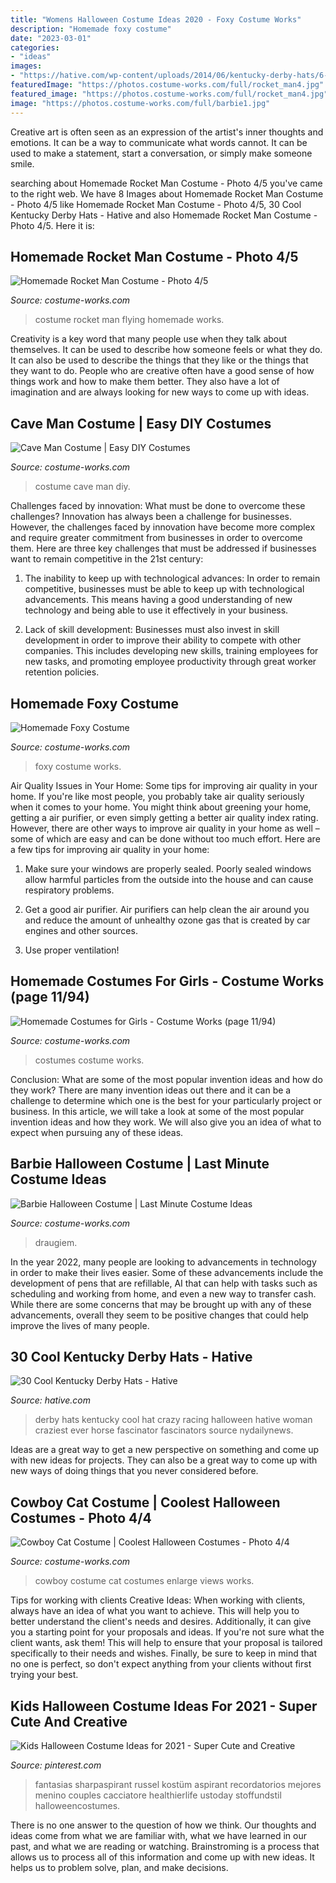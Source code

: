 ```yaml
---
title: "Womens Halloween Costume Ideas 2020 - Foxy Costume Works"
description: "Homemade foxy costume"
date: "2023-03-01"
categories:
- "ideas"
images:
- "https://hative.com/wp-content/uploads/2014/06/kentucky-derby-hats/6-kentucky-derby-hats.jpg"
featuredImage: "https://photos.costume-works.com/full/rocket_man4.jpg"
featured_image: "https://photos.costume-works.com/full/rocket_man4.jpg"
image: "https://photos.costume-works.com/full/barbie1.jpg"
---
```



Creative art is often seen as an expression of the artist's inner thoughts and emotions. It can be a way to communicate what words cannot. It can be used to make a statement, start a conversation, or simply make someone smile.

	

		
searching about Homemade Rocket Man Costume - Photo 4/5 you've came to the right web. We have 8 Images about Homemade Rocket Man Costume - Photo 4/5 like Homemade Rocket Man Costume - Photo 4/5, 30 Cool Kentucky Derby Hats - Hative and also Homemade Rocket Man Costume - Photo 4/5. Here it is:
		
    
## Homemade Rocket Man Costume - Photo 4/5

<img loading=lazy src="https://photos.costume-works.com/full/rocket_man4.jpg" onerror="this.onerror=null;this.src='https://tse3.mm.bing.net/th?id=OIP.h3XR0e-jfkqIxFvNBNOBkQHaLk&amp;pid=15.1';" alt="Homemade Rocket Man Costume - Photo 4/5">

_Source: costume-works.com_

>costume rocket man flying homemade works. 

	

Creativity is a key word that many people use when they talk about themselves. It can be used to describe how someone feels or what they do. It can also be used to describe the things that they like or the things that they want to do. People who are creative often have a good sense of how things work and how to make them better. They also have a lot of imagination and are always looking for new ways to come up with ideas.

    
## Cave Man Costume | Easy DIY Costumes

<img loading=lazy src="https://photos.costume-works.com/full/cave_man.jpg" onerror="this.onerror=null;this.src='https://tse4.mm.bing.net/th?id=OIP.drdI3OsZnV70LxXQ1oUawwHaNK&amp;pid=15.1';" alt="Cave Man Costume | Easy DIY Costumes">

_Source: costume-works.com_

>costume cave man diy. 

	

Challenges faced by innovation: What must be done to overcome these challenges?
Innovation has always been a challenge for businesses. However, the challenges faced by innovation have become more complex and require greater commitment from businesses in order to overcome them. Here are three key challenges that must be addressed if businesses want to remain competitive in the 21st century:
1. The inability to keep up with technological advances: In order to remain competitive, businesses must be able to keep up with technological advancements. This means having a good understanding of new technology and being able to use it effectively in your business.

2. Lack of skill development: Businesses must also invest in skill development in order to improve their ability to compete with other companies. This includes developing new skills, training employees for new tasks, and promoting employee productivity through great worker retention policies.


    
## Homemade Foxy Costume

<img loading=lazy src="https://photos.costume-works.com/full/foxy3.jpg" onerror="this.onerror=null;this.src='https://tse1.mm.bing.net/th?id=OIP.9o3_x2atLPZ7ubS_ugmoFAHaJ3&amp;pid=15.1';" alt="Homemade Foxy Costume">

_Source: costume-works.com_

>foxy costume works. 

	

Air Quality Issues in Your Home: Some tips for improving air quality in your home.
If you're like most people, you probably take air quality seriously when it comes to your home. You might think about greening your home, getting a air purifier, or even simply getting a better air quality index rating. However, there are other ways to improve air quality in your home as well – some of which are easy and can be done without too much effort. Here are a few tips for improving air quality in your home: 
1) Make sure your windows are properly sealed. Poorly sealed windows allow harmful particles from the outside into the house and can cause respiratory problems.

2) Get a good air purifier. Air purifiers can help clean the air around you and reduce the amount of unhealthy ozone gas that is created by car engines and other sources.

3) Use proper ventilation!

    
## Homemade Costumes For Girls - Costume Works (page 11/94)

<img loading=lazy src="https://photos.costume-works.com/page3/costumes_for_girls-11_3.jpg" onerror="this.onerror=null;this.src='https://tse3.mm.bing.net/th?id=OIP.b9ksR8dGi_4WMjTqgHf9UgHaOV&amp;pid=15.1';" alt="Homemade Costumes for Girls - Costume Works (page 11/94)">

_Source: costume-works.com_

>costumes costume works. 

	

Conclusion: What are some of the most popular invention ideas and how do they work?
There are many invention ideas out there and it can be a challenge to determine which one is the best for your particularly project or business. In this article, we will take a look at some of the most popular invention ideas and how they work. We will also give you an idea of what to expect when pursuing any of these ideas.

    
## Barbie Halloween Costume | Last Minute Costume Ideas

<img loading=lazy src="https://photos.costume-works.com/full/barbie1.jpg" onerror="this.onerror=null;this.src='https://tse3.mm.bing.net/th?id=OIP.Ynby2qE4SxfSrPY34WOJtAHaNX&amp;pid=15.1';" alt="Barbie Halloween Costume | Last Minute Costume Ideas">

_Source: costume-works.com_

>draugiem. 

	

In the year 2022, many people are looking to advancements in technology in order to make their lives easier. Some of these advancements include the development of pens that are refillable, AI that can help with tasks such as scheduling and working from home, and even a new way to transfer cash. While there are some concerns that may be brought up with any of these advancements, overall they seem to be positive changes that could help improve the lives of many people.

    
## 30 Cool Kentucky Derby Hats - Hative

<img loading=lazy src="https://hative.com/wp-content/uploads/2014/06/kentucky-derby-hats/6-kentucky-derby-hats.jpg" onerror="this.onerror=null;this.src='https://tse3.mm.bing.net/th?id=OIP.XSImoWdsf1IdZriit57ZswHaKW&amp;pid=15.1';" alt="30 Cool Kentucky Derby Hats - Hative">

_Source: hative.com_

>derby hats kentucky cool hat crazy racing halloween hative woman craziest ever horse fascinator fascinators source nydailynews. 

	

Ideas are a great way to get a new perspective on something and come up with new ideas for projects. They can also be a great way to come up with new ways of doing things that you never considered before.

    
## Cowboy Cat Costume | Coolest Halloween Costumes - Photo 4/4

<img loading=lazy src="https://photos.costume-works.com/full/cowboy_cat3.jpg" onerror="this.onerror=null;this.src='https://tse1.mm.bing.net/th?id=OIP.y-i6h_YGUflArr6PqIvP5wHaJ3&amp;pid=15.1';" alt="Cowboy Cat Costume | Coolest Halloween Costumes - Photo 4/4">

_Source: costume-works.com_

>cowboy costume cat costumes enlarge views works. 

	

Tips for working with clients
Creative Ideas: When working with clients, always have an idea of what you want to achieve. This will help you to better understand the client's needs and desires. Additionally, it can give you a starting point for your proposals and ideas. If you're not sure what the client wants, ask them! This will help to ensure that your proposal is tailored specifically to their needs and wishes. Finally, be sure to keep in mind that no one is perfect, so don't expect anything from your clients without first trying your best.

    
## Kids Halloween Costume Ideas For 2021 - Super Cute And Creative

<img loading=lazy src="https://i.pinimg.com/736x/4c/fc/d4/4cfcd4fdea3440eb7d28c5d922753173.jpg" onerror="this.onerror=null;this.src='https://tse3.mm.bing.net/th?id=OIP.E-nRDyFeQoqJUmrWe1QCLwHaLD&amp;pid=15.1';" alt="Kids Halloween Costume Ideas for 2021 - Super Cute and Creative">

_Source: pinterest.com_

>fantasias sharpaspirant russel kostüm aspirant recordatorios mejores menino couples cacciatore healthierlife ustoday stoffundstil halloweencostumes. 

	

There is no one answer to the question of how we think. Our thoughts and ideas come from what we are familiar with, what we have learned in our past, and what we are reading or watching. Brainstroming is a process that allows us to process all of this information and come up with new ideas. It helps us to problem solve, plan, and make decisions.

